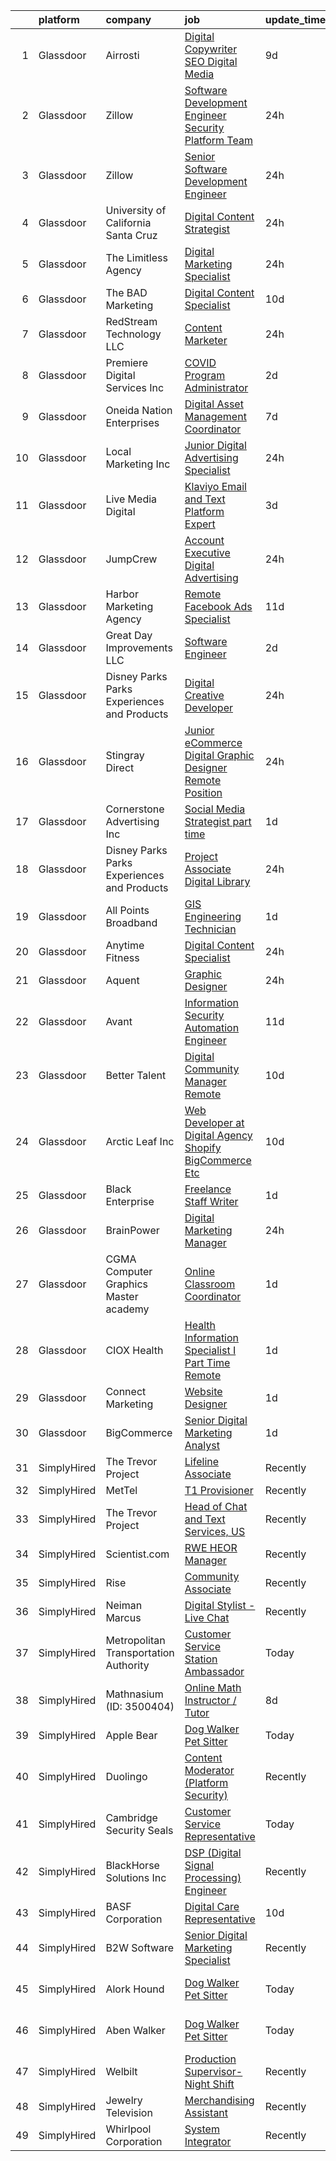 

|    | platform    | company                                      | job                                                                                                                                                                                                                                                                                                                                                                                                                                                                                                                                                                                                                                                                                                                                                                                                                                                                                                                                                                                                                                                                                                                                                                                                                                                                                                      | update_time   | location                    |
|---:|:------------|:---------------------------------------------|:---------------------------------------------------------------------------------------------------------------------------------------------------------------------------------------------------------------------------------------------------------------------------------------------------------------------------------------------------------------------------------------------------------------------------------------------------------------------------------------------------------------------------------------------------------------------------------------------------------------------------------------------------------------------------------------------------------------------------------------------------------------------------------------------------------------------------------------------------------------------------------------------------------------------------------------------------------------------------------------------------------------------------------------------------------------------------------------------------------------------------------------------------------------------------------------------------------------------------------------------------------------------------------------------------------|:--------------|:----------------------------|
|  1 | Glassdoor   | Airrosti                                     | [Digital Copywriter  SEO   Digital Media ](https://www.glassdoor.com/partner/jobListing.htm?pos=116&ao=1110586&s=58&guid=000001812d79414ead3314b9b8a89322&src=GD_JOB_AD&t=SR&vt=w&cs=1_1ed02396&cb=1654325331086&jobListingId=1007891691734&cpc=48B9F4758953335C&jrtk=3-0-1g4mnigdl3c59001-1g4mnige2kuja801-af0f9054c38fea85--6NYlbfkN0CG5RUcZMJw_gpdlUmh5Og_jDm1yfiOdEQKzquO5m_kJot2Bb1cScnG21rdiWR6nwsIlkGoofS7f9mMB78JLBRhINE4BKs1QF7RDtYMpsU4jfWXpPBPbBFOtvVnQUZ6R2nyNZeUZkaGhGkQnH8Kn3YFLK5lcSoEfBu8Rq3I7IcIwYzm96rIoxQOZ3FSTil9XVBolM67aSm22GCsmx4GkYylOTSrzpx6Tb1mjNG1tVAJCuTont3-c-xwC6NSsWUNX8dd3ncNKPKn9Cx9RU47XhPfZVJM4ukUsC5AwI-79y9O4urBW0yUJ5wJALeEJa4N56FYiS92cH-xP120qW1mFZ9PWQ4WmNbfAXKVs1MwYouWWdEeGL_CQDFwmZmfFt8bmfX0RTC3nDZ7NnqzD5RmTD0xipjGRcE7RhQy5h7B963Wlexzew13FcsW7-hhaW1Yi5jPlotWvJPlKtFvgBoCyQUYi_v92BcZKKj8SNIfUJKIcJuBuH6jjglG83Qy7e4mN3Q%3D)                                                                                                                                                                                                                                                                                                                                                                                                                             | 9d            | San Antonio, TX             |
|  2 | Glassdoor   | Zillow                                       | [Software Development Engineer   Security Platform Team](https://www.glassdoor.com/partner/jobListing.htm?pos=111&ao=1110586&s=58&guid=000001812d79414ead3314b9b8a89322&src=GD_JOB_AD&t=SR&vt=w&cs=1_81146501&cb=1654325331085&jobListingId=1007916767734&cpc=1CBFC3E34E2A31FF&jrtk=3-0-1g4mnigdl3c59001-1g4mnige2kuja801-eb8be1eeb1538c1c--6NYlbfkN0ANMurRYyPEXg08u6OamUd1Mvhk-zhFSGYIZgoJR86UvQ_x0FKK8TrZZD49G3rLjS-KU2zz-yCKTIU5nt25nxirWVJDZEsMGUgaD612wdn8h7HyDLiN-w_9uv2rM2MUBHQocI61DM5LPXT_wls2uBJZtUmOMV4s0Hk7_2fXFmMDGP58FeveOxKwimjWYFaWQqs20viiOo9ZuuZ0FQc6C27IDUfMqB8QEck3SVM8XvLrjx1mp6riCgexdkG__awVMEdBiAJtgvap404Lkt1NGuDUZM6UCh6IQ19wbo6VCrzVEFQWkSdlRPTL1-mtnQqTfSncq-9ePqT6ClQsbA56tVlzs27VTOhzPeKeO971ZkGDcyJfAdjYGZZVNfTz2sB0_3S5QhOniEdf7o1LpR3AZ9npuKlJ0p2SNPfN95xUlhJxye2r9UGTui2Kq-2yP99zaeubWIxU0cNKTub5KKkdcQeKR1gRX4SxGFooIInU4FPJ-hEk4rWnkfvHRnVkuhIJi2kASABPT-c7WDE_9fhT7Uzyv-4yiJFcCIdLG8WT7fHM_3htJRbISPQsZ9DKFlkJ8ttVU-b9t_2bKgU_hcExPnB8qz3eWvOM6Me2fYJ0hbWd1WhksyzC8W-LgFyzyZXm4CRkiP6AcCCA0NMOjt4X98J_sZaiZrMp_Jp-w8a_qWDFVWI7SB5Ma-KJqafUhbFGnlgmK4N6dJCy-k1E4hnrf3eEiGxOhyePnyJZWRXqrw4U-ssqvp23YSWsXV4Ts9b2QSV4DypxVhdlDHYDENoXm00DM2NoOoN31cL2uL_9pOfFX81DlL_FQTpA5Bct6k6baiXXCKya2UeEx1_Zt9KOFHFOaTytlTABRp6BkwqBbG59kxlBfdi4Klr9D29fk9FDR31AWcPUBeqcGg%3D%3D) | 24h           | Remote                      |
|  3 | Glassdoor   | Zillow                                       | [Senior Software Development Engineer](https://www.glassdoor.com/partner/jobListing.htm?pos=121&ao=1110586&s=58&guid=000001812d79414ead3314b9b8a89322&src=GD_JOB_AD&t=SR&vt=w&cs=1_c90ead8d&cb=1654325331088&jobListingId=1007916767682&cpc=B101C867B3EF2D75&jrtk=3-0-1g4mnigdl3c59001-1g4mnige2kuja801-859027b5415d526c--6NYlbfkN0ANMurRYyPEXg08u6OamUd1Mvhk-zhFSGYIZgoJR86UvQ_x0FKK8TrZZD49G3rLjS-KU2zz-yCKTNbjuMOPyOVP0emqwikc0DgII9sH8fptVTTVPbsGq7_5B_cxo7QOAASADz196fY3TaR9pUVKj32rvjj1V01tRuCAfuH40BJ4JVacopFKSOyqnlU5OdN_I-J7yR43XFJNFoXZFPI8rsu74duyIKA8niFJ03ChT5IgV-lnLmlP6dQDdVYZOQk1lQnrfZ_WXi9vf87E89w2DB8F8L4mJV5_dbnAwIYntY9UJbkjYWCAMvNZciiInVZtQOh4AjfoIcB8hFcBVe77NsBW4u_Zb_5AcQOik0iHMCKjoI-37bYhjChLQgjrir3ORm5lr1dPbQ5rzc38Vx3hrhnCbW7_KCZPb6U6sP50WwRKQ9gdEwNwRSWQiNzp8pDaee9Pb83I2Z5f3D5BIUi2ZTyDmfUiq6dx3EzGw4FPnAKchQVeD0w-aAQrsVNOq1EDelNWMiyqe-6CiJlq9clbr6HIgjzbnim3Sm7wS3OHja3yd418X9_nZ--N1HvWJAlsRwe3TgicoEW13EkeEKpuS0t-E6COWYygZVvPaIhJe-Ibygwe-OnorO39GiorMO5CsPfvWDC2tEKkdLvwfw_aJ_QAcDhz4-hCZ2x7DRpelacwrmlkxTcURyhnBWDuc5rHTrWEfxUNXk84pUVs0DBn5_jyXzlwIWJ-6ZGm7OEaU04yCORoZZZ5E200R8-Wjsr8JE9yY9ep6GVlCKIsGDq7qi7-IQLsN1n81-Mwg8qQ7_4R86Fa5UnO1lrKdbrdiir7Za5w5Z8d2nPp5fW025bF0XZ0tBH40ZLCUhtn4fSdK16JBfcwLPNXkFzyUYu_wr7nR_5PEh99-MLRSA%3D%3D)                   | 24h           | Remote                      |
|  4 | Glassdoor   | University of California Santa Cruz          | [Digital Content Strategist](https://www.glassdoor.com/partner/jobListing.htm?pos=102&ao=1110586&s=58&guid=000001812d79414ead3314b9b8a89322&src=GD_JOB_AD&t=SR&vt=w&cs=1_3aa5b5d0&cb=1654325331082&jobListingId=1007917295462&cpc=25F7D4ABB6558D0F&jrtk=3-0-1g4mnigdl3c59001-1g4mnige2kuja801-075a96d117d55ebf--6NYlbfkN0CMMrwQCTGqxDMwPsqy_tpyMCXYMRX0KWyeG_5gagirnyyCOli8vl6hj4_OgnEbxqe0zrF8pFC3_4f8jMRYcASx0CK0Yznk32M9GlknXBFJJ8dcogJmm08Xj2BxZiIRmNgLDXCXxTKIyhOXcBcn9T80ZkoB2R16xxr0qi97EjmQQ6EEzAiN7C7rzmZszKWjPylJSUX3NStvToiIr7dyyL2MChyJbm2lWvynXoo1Xz9eLCBem4OlNJ3VKmy4wv66Nm5UppFnV3Y9tNodw0dQQidanI0DRJraEIH89hOKdnXWWgiLK8WfsQzgpVTwzAOsTK33aGXwNE8OsIpFG32ucqg4ZnnbsV2Z1CSpLD238O9VWAhnjJ9wMDDb4v_RReRoKjWYxReoX8nmjnwCmtmsSVMB8h4DfgkWWdMwleG-JmIclgrv1rJaRXDeydHNUdpwKJQz2pvbLNVWKA%3D%3D)                                                                                                                                                                                                                                                                                                                                                                                                                                                                                             | 24h           | Santa Cruz, CA              |
|  5 | Glassdoor   | The Limitless Agency                         | [Digital Marketing Specialist](https://www.glassdoor.com/partner/jobListing.htm?pos=122&ao=1110586&s=58&guid=000001812d79414ead3314b9b8a89322&src=GD_JOB_AD&t=SR&vt=w&ea=1&cs=1_2fcf16a7&cb=1654325331088&jobListingId=1007916822178&cpc=B076152010A3B66C&jrtk=3-0-1g4mnigdl3c59001-1g4mnige2kuja801-de9fda85fe46c670--6NYlbfkN0AY7peHYSsZnyTGSFdABkfiYcmXme7FkWyBCNK6Z1UDuJRSy3G-SgSHiSzpIF-fS820ON9iz_-fsMVrRLCAsuMdiygBpH9bxZr425kBXrg1IELsnOl4i49icCfw9CLV7fXVJo08tHF_KBlaQg8TPTksHtBty_ETQYTU6s06odSnPWqqxW8ffEhv5lS4IWFArZucA1N-fB-sOVEH2QhHLelfEYXolr2mpYH77g6bsJgIWTJ38vrAT72egwOU2458AqrHodj9TGny7QffEpDu8AyKma2Eike9xWc8m9yF9-0gSGHxxYJ0TBbqPxIOJIaDTdTKCSWnNM1jwOX0Dud-VcuKJdSJiSuAFG65jVlAtR8DBUKj0-Ch1tkK7NNp0n-KFzXnj4H1uD4MaZVm6CUhT_QHyTfL_gK7IxjRp2_TkB8X5jzImAdmEbhjqqcxOuy9NWAhbYsjYuaK73PnhKh5BewMRQV1fhJdFaC2Sv18XoXMN-3PtCkBA6B4ieU7jLRp4Yo%3D)                                                                                                                                                                                                                                                                                                                                                                                                                                    | 24h           | Remote                      |
|  6 | Glassdoor   | The BAD Marketing                            | [Digital Content Specialist](https://www.glassdoor.com/partner/jobListing.htm?pos=124&ao=1110586&s=58&guid=000001812d79414ead3314b9b8a89322&src=GD_JOB_AD&t=SR&vt=w&ea=1&cs=1_62337c33&cb=1654325331088&jobListingId=1007889256731&cpc=FB7E4A1762AE5BEC&jrtk=3-0-1g4mnigdl3c59001-1g4mnige2kuja801-6b6b1b8e4b1b6af0--6NYlbfkN0CuSgVcvxibsWZO2yLT-KTT14UL5Jee4eO6XUk4rqw1O3aHRlw24fw1LA_mMffGuNLPOCdOOrK-ntbExcBmU9VXTWISyBSrAbFT9YRRwyQZJSDufijUfLN1NnF2ihUkJ_Yyg9i9aLAqQERXYYfWnV_GNzlAuvCeW7lCfsGg-jZvLgXdqme5XZRnNwjB-LcGhcaEpzwCvUCNLqfu3VXZChVduzDb8zCKiDTq5uWlQLyJ6eqKmrPqczlINuh382XptIYQCen9OQqkUwBWrM2Are5at6eRzf6w2EgJyX_tm8gJMZ8x4bOcGZj1e7sfxB_audcTga3YqNVKBsWF3WxBn8GKOa8ibiclLmh-zUOSgXsBV0yCnCJY0EpThTYq03VRuN_PmbkP-PJpoLQfsPEJapQIBNWkxHES3cn_-Uo-twTydzjURZZqKpBO419Viqz8hVCWqZunaAMIUDfX7Yfu2mVHFQFvRb06Whri-enKZCVtVgh8-xWuMAdYRUDM-ydXYePI8w1Y6yP6hA%3D%3D)                                                                                                                                                                                                                                                                                                                                                                                                                        | 10d           | Remote                      |
|  7 | Glassdoor   | RedStream Technology LLC                     | [Content Marketer](https://www.glassdoor.com/partner/jobListing.htm?pos=109&ao=1110586&s=58&guid=000001812d79414ead3314b9b8a89322&src=GD_JOB_AD&t=SR&vt=w&ea=1&cs=1_19f112ab&cb=1654325331085&jobListingId=1007916679582&cpc=036CEF58F9688075&jrtk=3-0-1g4mnigdl3c59001-1g4mnige2kuja801-210f3239ff44eec1--6NYlbfkN0Af4VUVFC65ZFGPeY38cqKHBXywLY7NZRgmgZnkNCReYZZY8uBqWQJ5-_Ow6T-i-scwvh4ZaMQ8nxoX2QgPkh_u1ZRFiPrMMLVoZnPMTARhP11HNSDj_cF3NGTqSoYz8MxW85LrFI37JMkfVlpJ31VUTNMw2I1uum1cZo17kNUfUux5Q5UywR38KyDi0bu26RRAILnKS-nENUr5loyL8CrN4rkYMxUyEtt184A0nXglCRtEM_bWJzymnm8wMSGd1_4iIJutPTFuyDgKMa1RlfXbuDVGLl6_5522ftMRXMYKQ3vHEgnhAUG59paI2jQiNAF-5aAgOzjPSTvFvlI7WtRvj7z4sa8oljp8_-PnoP5BJ16deoBdqrjKRFLPXY4T-Aa4kar3FWghbZDmgTDykAWLn6erTBUEBU3qayk9CWKnqgldtlItF3t5-pIfxFdQM_PE97zcuK04n42nIpjji2cJjSK2Qi9DQZc7x-l1dK5YycvgdtKCJ_zRy3iA_76hXyre9bumPjbqIt8QoXsSXXHT)                                                                                                                                                                                                                                                                                                                                                                                                                              | 24h           | Atlanta, GA                 |
|  8 | Glassdoor   | Premiere Digital Services Inc                | [COVID Program Administrator](https://www.glassdoor.com/partner/jobListing.htm?pos=113&ao=1110586&s=58&guid=000001812d79414ead3314b9b8a89322&src=GD_JOB_AD&t=SR&vt=w&ea=1&cs=1_64ea98f3&cb=1654325331086&jobListingId=1007911625124&cpc=C19BE7EA145E205E&jrtk=3-0-1g4mnigdl3c59001-1g4mnige2kuja801-44bf50f48e429dbd--6NYlbfkN0BnlF-673xPf290xRA0-9t3lTJav4GGScGY3QB9RjlbHWfa2rbqy2_oOaE21Lk40hGmOxbSx8aLlU0_HfEZt_pRva1EpoIuDy2fH80nLAdqve02G28rRX-BwkSkEW4S0ovArtbVO83MzgSUNGUafSqp2xK4wei123J7YEKG_vzlETkGY1BvKlTxWhsCqpMlEXKVPvraalNtq3sXRwKFCqMpoVV9esLq_iZ1YfYFwSt8H1FpMikxkDuFG0qEbQMu3tfk5z0IyJyhSosCTUnIxjDy91yGB5fkhVXgZzoGKr6-XoDR9D3RJSTxz3OIxZzOAafSt2dobF_BH_QoGnRXuvsgLi2A4iLsXU84GUBIKC8thXd3aVs6FlrmQl1KexInowzQr40nwdoLUFTau3JyJccjw1H0sGAxG1mxXvJcvpQqTdjcRls7f_Xl604HXaRCCTPx4KuFwvLPobwrS65vL-6NdnPDs4ci6xGVgfJqzSsNoOCRfBD81_UU-ACjI_pLX6cBcvzkM0tzIB1Frg1zJgoPKi1lGmXQiAM%3D)                                                                                                                                                                                                                                                                                                                                                                                                     | 2d            | Los Angeles, CA             |
|  9 | Glassdoor   | Oneida Nation Enterprises                    | [Digital Asset Management Coordinator](https://www.glassdoor.com/partner/jobListing.htm?pos=127&ao=1110586&s=58&guid=000001812d79414ead3314b9b8a89322&src=GD_JOB_AD&t=SR&vt=w&ea=1&cs=1_0b94928a&cb=1654325331088&jobListingId=1007899179025&cpc=A65DF3A704A48F9B&jrtk=3-0-1g4mnigdl3c59001-1g4mnige2kuja801-bb83cd76dfc89dcd--6NYlbfkN0Drqv2cs2svxDvjLpEXdnoULgnlhXuTg2ub_cGqLXWQ0sLFulLhsobK3cPNmEuaM12rs3w6H00bpdHKjHym_4m29Z-q-S_jvcoCEgxa_rjWcSUxY4mTjrt64ydXQPMrfd5PWrF1LTnMGBWuZyIjDtMWg7w7QUAMQHv_uHiWsqQaA8P5bleLcb8WoFMfV798yzJVcAv8YtIDplwQp8vML_e3h098MwgF9uXXUM3vuZEI0rcqFR3d48kO34H62TcOOMq24J0jE4tz2fXpNvDRGiel7fKpVS2vwY_Bw7tQKR7btv69_UTr1OWzIjXr1yhH9A76nfxyk7UY6mSHl18Vfr2psPMJqof3WAersDh-EKSprO0yPPlWOQGDJ8wECnr9ucFpgCzZkopBfharErTzN0tgjJqoKngWB70iYUwwuFf8FXj2EeeRMaXbDZo1kWBsS1vAFx2AHoN3QNQE3sR5rFtx4wn8h2z_9WYP-ApkONzhhSAC4pkqIu1XKU70E7ub0FGz6mSF-k1XkCuTbBHxUpLS)                                                                                                                                                                                                                                                                                                                                                                                                          | 7d            | Remote                      |
| 10 | Glassdoor   | Local Marketing Inc                          | [Junior Digital Advertising Specialist](https://www.glassdoor.com/partner/jobListing.htm?pos=108&ao=1110586&s=58&guid=000001812d79414ead3314b9b8a89322&src=GD_JOB_AD&t=SR&vt=w&ea=1&cs=1_9b8bb5dd&cb=1654325331085&jobListingId=1007916720752&cpc=82B3195DA92CAF92&jrtk=3-0-1g4mnigdl3c59001-1g4mnige2kuja801-a4b19dac3a846149--6NYlbfkN0CzmkxONe8j-yzr5BYuDjTG-MufwVApq4WSV9L6a0-OdY_oAMhkEJcf3EynQaWB1rgsIIXwJ7aa5b_LM_8JFTN5xDEdVBzpEn2k4nTgfxkEIqhRsGBrq9Aofs__r0TfV-lAxyeUfa-XpAIDz2DtNNt5yxgkI1ueAtvWidXXDIynmHmWvkPohFwoMF60Lv8xXzpMOybl0wdlMCqs1I6Q-o3Jo_G4qESxT-BgVty-0GTxUmPzFoCFmz-SYstan7DCvft2jArRh5_mCDXZYcLtQUxrNe_Plkn070462CDH0NcbwwSow6Rz8jDTxZb_FQa8x74kTyybnmW7XxvCvvtqekdbtzqOH0TxJvk0tAIjOtzBLvZyiG4oIVyfE7DRb6Eo4eQmDiZHWvzGf8_a4LbVC39uXHxM9eXWBLe4KFWTGId7bMUpQtfiLm6u6CqMa-oNPyzTCeNEQyiUMmdgbVPAuCLmmE888QlnEadwn5OH08u-63a0Kgul5LkE6THQz61RAhs%3D)                                                                                                                                                                                                                                                                                                                                                                                                                           | 24h           | Remote                      |
| 11 | Glassdoor   | Live Media Digital                           | [Klaviyo Email and Text Platform Expert](https://www.glassdoor.com/partner/jobListing.htm?pos=118&ao=1110586&s=58&guid=000001812d79414ead3314b9b8a89322&src=GD_JOB_AD&t=SR&vt=w&ea=1&cs=1_442a89b4&cb=1654325331087&jobListingId=1007905273568&cpc=B076152010A3B66C&jrtk=3-0-1g4mnigdl3c59001-1g4mnige2kuja801-ae8ad084977edd4a--6NYlbfkN0DWBQaY2zwAgLYjaHT7Fkd6i5PkXdnv4VQtX_K4EGjieNAi7hF5eXFClefUIk4sLcqZhMkg0gkgeLOHWVqxF11QzDrvKwzS56As2KYy_sCgKTj7OwB7obsZpsY4UrQ6B6W7u09d54JwKn4MEWfMeAjPE8c7beYuWLfTxGojTFpwzedircoc938xLr2GGDob2AWwpbuhYFKKXrwPqz0aSpGle1l1zFO6PgCjym9ZZ7WYwAyvZ-PZL53kDGJA-rPeUS7o7GpNBtxD2EsDZLvh9QlPfNPGZXuOgtfWTOgBayKt_KoJFgNg88aYVUe_8P54Y7bgHPJVokJRFp3s8BDmUUbECvHvnzffTo8mffU821teVTV_mU9Y421qHfHmHToM3iQSJfgE0iKhG4Q60ZG4iWqUwl9zKucLmbWqpoJS51adppaSoG3NLn93ARee91UdDWmLsFT2hsotL7VTozeIT_cWYyLTTjL5Q8EIeJ_lFQee8Yvtt_l42zAZjn-4LdENSvQ%3D)                                                                                                                                                                                                                                                                                                                                                                                                                          | 3d            | Remote                      |
| 12 | Glassdoor   | JumpCrew                                     | [Account Executive  Digital Advertising](https://www.glassdoor.com/partner/jobListing.htm?pos=106&ao=1110586&s=58&guid=000001812d79414ead3314b9b8a89322&src=GD_JOB_AD&t=SR&vt=w&ea=1&cs=1_c3c43bd4&cb=1654325331083&jobListingId=1007916182234&cpc=39721386339D0809&jrtk=3-0-1g4mnigdl3c59001-1g4mnige2kuja801-f0f20ec8c284fcb6--6NYlbfkN0AQtx_ZbcKvKqW3YDHuJZyd_TORPk0qHYfTxZ480zqO221H3ls1KLxAK5Ow0A8qagdrnY2pA9eMEyMdELXefjMjf9UVCjwr0l4DSY5BlxovYnzxwpahTSpodngLA6AYGXAVYUBRDsnV1vXAuYgnO_PYIJaK0O-MMnltFWOvjhG6k1F4WRof21N6VnNYeBhxNdmWIowKFrBfsu4WgUh2NzkSaOvp0s1s7aQscnDS4bqWfAufpzF5iyG_630cXn9x2zo4xfHDexW6hmvewWrCFrLNCe0_33Jj_YeJDJoj1hK1F1vggfoKfUak5rc58OGqQluif6hM5t37d_RewDOy1kW5K-PqoQMI4gMoXFjoumckupsWJlX3DuG1I-ll4oK-hQUgP4jY4yRhc0prpHDlNk4bw-JFETm_GdAfBBsrN5Yn1SyLqkFWC7GuL2odSdWudOSwOptz4yUy3peUH6z2Mw4xp8cAscX5hz8S074bD05sqQh44tLrmyVfE19ayz7kW5KCtkQ4_3_R7A%3D%3D)                                                                                                                                                                                                                                                                                                                                                                                                            | 24h           | Remote                      |
| 13 | Glassdoor   | Harbor Marketing Agency                      | [Remote   Facebook Ads Specialist](https://www.glassdoor.com/partner/jobListing.htm?pos=129&ao=1110586&s=58&guid=000001812d79414ead3314b9b8a89322&src=GD_JOB_AD&t=SR&vt=w&ea=1&cs=1_2852b6a8&cb=1654325331088&jobListingId=1007885617795&cpc=6FC5BA77C9A4CD78&jrtk=3-0-1g4mnigdl3c59001-1g4mnige2kuja801-fa2d1f0f40a6025c--6NYlbfkN0B5GRskQ1lexHr-Yi59nqy3WXQyBfpHZl4ZrRj30N-hsAKlab7dWViT0TMWYNJyJVuccaid6A1Wlx5QKZGEjmR4eu8PgroX40rNdcXB9Emrqv9YaDQSmYCD2BpVA01hOsCCNvWy2QNKFsaVFe656E6fdd1rMNtt8m24ksDh6lZH-WloAITWFjRpDNhDiPb5AzvuFaJbfvYo7uM61fx9qyl7ttN-qgIkQYp-0NRiEBlkc2lLuxg5fDhlea_lo4yqbt5eOUKSxncm4wLKvGUz7EOiuTZyfNBIs8vhhJ6MpvDjAxKDvgBca0OKCiw4OEMMUTfkzJXM6jKYtxAVmGKGPRHvHzCeOHqML7U2ScPbT6H0JcmOVRB2_Z4wDIDdE7sTgC_CK_ggbE4OOOKT7vU7xKGUKgUjs5yb7PsxAsb1wr_Pb3-5ldS4jTliPnYsNrGka4p0psJ9d387AeQlYXLfDm3wm-JFgwQw-6rKGcWTKuna8A2Ajmh4YFjrw4u0x1JDJ4Z-eeuY9i71aQ%3D%3D)                                                                                                                                                                                                                                                                                                                                                                                                                  | 11d           | Remote                      |
| 14 | Glassdoor   | Great Day Improvements  LLC                  | [Software Engineer](https://www.glassdoor.com/partner/jobListing.htm?pos=107&ao=1110586&s=58&guid=000001812d79414ead3314b9b8a89322&src=GD_JOB_AD&t=SR&vt=w&ea=1&cs=1_c8b772e8&cb=1654325331083&jobListingId=1007910002571&cpc=009A9C8147DF705D&jrtk=3-0-1g4mnigdl3c59001-1g4mnige2kuja801-40cf293fc832ad20--6NYlbfkN0DepSkZmd9etZKs9S0d-ba81MIsflNkxo8CMrzwVlxGKffwqYv9KSbY3YwSy8mr7qlfKwrpX1tGqAlMGHTKG5vdKhOnd7RQ5bu16nVWAuYedxR-0CxS_1Ve_JpQikDryyVfIBwZZfoTgaFWcniccyaYXz07bZD5z8oKazK65AeHSgMt-sQ6ufvPpsxZoHIOi49MhJiJlkV35xwzEcdgCqV-JyVwMbC8ExHE7cPbRh2uo2yxTNqAo4KlsR5w0Oi-qEWy-2-m5T0mDullTvOcMOQZLmQUH6iGXc-D4nHEwZ6DsoP9J4StsqDiXOW2_GHIW2KLY8fP2y_AJ6ereSKJhwu5O_S12ckw9m3U4KjumTlqTt4L6-aFSPkxvzPLIEnCHL-cOsf3DuXDR00oRSe6iL5cjwEU1Ff0zIXPRql7SdXzMIWxgAfxivu7SsDr-otzrbZoYu5rgjOU5hY6YGOgLg_eoMYKV79tRFvZbCn9i-ELe1CuHsH0Ta7Ji-3fJIvi-aj7897Yh93-uA%3D%3D)                                                                                                                                                                                                                                                                                                                                                                                                                                 | 2d            | Remote                      |
| 15 | Glassdoor   | Disney Parks Parks  Experiences and Products | [Digital Creative Developer](https://www.glassdoor.com/partner/jobListing.htm?pos=119&ao=1110586&s=58&guid=000001812d79414ead3314b9b8a89322&src=GD_JOB_AD&t=SR&vt=w&cs=1_91c73e10&cb=1654325331087&jobListingId=1007917189133&cpc=1CBFC3E34E2A31FF&jrtk=3-0-1g4mnigdl3c59001-1g4mnige2kuja801-d644488a0681c805--6NYlbfkN0DAFTyt7pbDCC2JPO79CSdi1dIb81yjczP5qsKcZIxgiRd1qisRd4re16D_VG3-wzVi2F89qZSDP9cC00qH3uX3LxWZ1g9FZ3emDJpLeaQH5Yk_5NfX6NaXrvXGdJCyh-akhKNek-jhac-2iB4_qqO6AkGjHYssAnQPp6Jcv84rcgqVA1_IF6DORnGBPqTEzeRV0dMIdvLMBwjfVXtBNsOjQlTEc7Fy23cE_08a2_DRPqh_PPFELTG6Q1dUIQF0b7EebnwJwB2zPZfjAz7hLXujrQxsfbJ3qx1IQIMWwpwiTwClD8oM9rbqKiJVsYyPwtVkl4jWxYw_nlMXT0gemA23FoBZaoQZ9pBAu8F20Ygtnj_WzcqcLIb4PQ7f00Bmz9L8Be2grWp0N6gytO5vVjuoHct_3tmO5sCdRYlpbJA-yjNt-QoccatAx6dRoGD9Cdo%3D)                                                                                                                                                                                                                                                                                                                                                                                                                                                                                                           | 24h           | Wake Forest, NC             |
| 16 | Glassdoor   | Stingray Direct                              | [Junior eCommerce Digital Graphic Designer   Remote Position](https://www.glassdoor.com/partner/jobListing.htm?pos=104&ao=1110586&s=58&guid=000001812d79414ead3314b9b8a89322&src=GD_JOB_AD&t=SR&vt=w&ea=1&cs=1_ccece116&cb=1654325331083&jobListingId=1007916925681&cpc=853DEF62E69EE75B&jrtk=3-0-1g4mnigdl3c59001-1g4mnige2kuja801-c4f044e08a5aeb1a--6NYlbfkN0BhFJ8ddqZb8WQY2A-LeqcjzbfYC2yoFcx2RKsEMgWd6jGlCMHeR7ko2nHT3289qBbauEkqN3pPtFK1sf1zqQ3jiyCRpzmriXFxJxikwqYqh_Dx_h5baZNPCUYAqieA15MlIpzBYUCXd1fmBUXTtYUrnbEGMf_C04Gf-NhbsKsSpx0HwE9e_gBwjyDC_UjQLjUIAXoqfRKw6YQz7Zly7wWcayt6iqgeOKMXKRileNLhlSSOdw0E2Hw-XI61B-HHk2fKKuKK7IrWup-WWbjfEDjFSaNhop3sRfWRJ28ZdC_tn4VMCp99Us8V5eyEHbFtApCYn2lsaEjrSxvNKItvdvQhZFMWgA4EtdfBy-PD6ram1yDFbFZLixIV-iTG4z4sHNopCJieJH3C8S_C4hbKPY-pRXVF3yrvtgGwSNBi0FdscmUqhtMfTLsH7I1TIX9C2Wg7j2UxEx9YeK86BvLh1dbdrRk3VEZXXBJs38YGgHEmz8GOUt0L8jovIgqzVVd-ZhSqgMvJ6sJb2Q%3D%3D)                                                                                                                                                                                                                                                                                                                                                                                       | 24h           | Remote                      |
| 17 | Glassdoor   | Cornerstone Advertising  Inc                 | [Social Media Strategist  part time ](https://www.glassdoor.com/partner/jobListing.htm?pos=126&ao=1110586&s=58&guid=000001812d79414ead3314b9b8a89322&src=GD_JOB_AD&t=SR&vt=w&ea=1&cs=1_18ffcda1&cb=1654325331088&jobListingId=1007913779735&cpc=32EE424DE2B657EB&jrtk=3-0-1g4mnigdl3c59001-1g4mnige2kuja801-05caf71542fe4244--6NYlbfkN0C7UF9CHkVJDNt5uSyfsfnhA9LY7ZJxOtDuRZHPJx66W6bKGc-b55bk-m6aWeZxLSA-SWU1caOumW-I_3wxq74bSKgd0-ZEve0TauqSlAZ4CRig3sT4GxH-53B5Om1eoFqKJ6isMgffd8BI45n30Shsh47JcgK_JkBF0FVxUIIJPSV5OF708rKUpRrtbtEBMA62k9K-TaTZBLLrYy9OKU2u3gawvLk0y-OShP0UBbQhBT48meUVL0pH6NXcGgln8V8wUKuAKXBWd3RBBMYPsGaglpnfm58CDrSJwNkZlbi1R33hpuAZCGb7amBx7JGBX4aUbPkY2ZrT2lHMrh9h6316k5uPPGX-yuOqqownwqRa-K0arM6PebvyKSgp97Nw-FgbMwTkCJ811yqVGnE7G-RGosDgqMlyHwrHoDcI481peY7_OWCMSS7hu0CRMlBYw0VkG3oQNXPJFK-3W5-ynpn7D_LtyEYrO0dioV9SLoQFU62TY3pmtJTj)                                                                                                                                                                                                                                                                                                                                                                                                                                           | 1d            | Remote                      |
| 18 | Glassdoor   | Disney Parks Parks  Experiences and Products | [Project Associate  Digital Library](https://www.glassdoor.com/partner/jobListing.htm?pos=120&ao=1110586&s=58&guid=000001812d79414ead3314b9b8a89322&src=GD_JOB_AD&t=SR&vt=w&cs=1_a86b229c&cb=1654325331087&jobListingId=1007917186808&cpc=3DB599BF2F4828F0&jrtk=3-0-1g4mnigdl3c59001-1g4mnige2kuja801-e21070e1237a94dc--6NYlbfkN0DAFTyt7pbDCC2JPO79CSdi1dIb81yjczP5qsKcZIxgiRd1qisRd4re16D_VG3-wzVi2F89qZSDP3KQeY-fXvh_aO6nRSnMIfhn3gdqftWpsG_U3sAOADfF79VlhuK-mP07aGKa5s4sXdhIjpRnXOZwqEWQCAspFdrDD76iwX7ybOtqp8KyaLF1svCJlCjJAUVtdNPufEUGyzgNvptou36ac8oXpjkJaYCCkU5DcDL1JXz4DpvFeyYkOiS22zuZKhJvJFQVrxZTWj-oITLw4DAO5Od6G4zFA2kU52GpM21HMvYHzRkoKuv50bqhxgl7tViK2bb3U0BK9ByPfUefSk_wEc2trs0RkMe66HP1Q5deVoFZ5437LL0BzE69xM0aNUhgN9kzu74u9Yx2zvDc9PTgNqdGliRy1A4KiW3Via4_qGHPwRHkh3VtqH7LNxHxpB0%3D)                                                                                                                                                                                                                                                                                                                                                                                                                                                                                                   | 24h           | Jonesboro, GA               |
| 19 | Glassdoor   | All Points Broadband                         | [GIS Engineering Technician](https://www.glassdoor.com/partner/jobListing.htm?pos=114&ao=1110586&s=58&guid=000001812d79414ead3314b9b8a89322&src=GD_JOB_AD&t=SR&vt=w&ea=1&cs=1_e869c57f&cb=1654325331086&jobListingId=1007913137873&cpc=4B86475FAF393599&jrtk=3-0-1g4mnigdl3c59001-1g4mnige2kuja801-16a066baf714bced--6NYlbfkN0ATc2EO91LZkrwUsukGkHJhzLvs5rRoM9H4rXw-ol2Gz9xhBHWhKhc_WxGOhkNp7M5wa1z9m6X8I9k2sLCiRtcsRGFp8sMCr9mJnk9MM9DpEI9rsQZaAzxChAke2mEaeky_TzKHNMSsOUhSlP1x-ufE39xupdZq-HbvP4FOkwp7AghKiRlDIPE8G_aQs3Z95yUV-jaG-5ZuNYufh23lnGev15a6AuYnKCyDh1InjyMKudmTpdKOJiJfW7uFggnv6f7ka-CUhwV-lsOwdDZRg_uSeOvV70Ya3yPTDDY0LAgTfrpxtO1QzrbUbrItdzHD6Q1edMM2B0QwWViZwCRDZ8nwX_I9KdzxELmO4w1j-ZJuTMnR7d9OG-tTSYvHKt9RtMuq9rxTC4w2TcMF3OlZO73GUC5tk9Octdwriing7a_-gEgNBOB-W-0iVIrmr0QdERLG2xJTBQiG7QytLL2_kHZDdmJCheWbO1M_I6GKM9nHGf_24azai1ZNE5t3LT-LyP4%3D)                                                                                                                                                                                                                                                                                                                                                                                                                                      | 1d            | Remote                      |
| 20 | Glassdoor   | Anytime Fitness                              | [Digital Content Specialist](https://www.glassdoor.com/partner/jobListing.htm?pos=125&ao=1110586&s=58&guid=000001812d79414ead3314b9b8a89322&src=GD_JOB_AD&t=SR&vt=w&ea=1&cs=1_87ca4d14&cb=1654325331088&jobListingId=1007916007405&cpc=AC285F3A3ECA6BB0&jrtk=3-0-1g4mnigdl3c59001-1g4mnige2kuja801-b730ad67e4610c4d--6NYlbfkN0AoDDpkrGhtzKE0gVp1BlX-LnPD9pSPoLM4cZg7PJyRwXta8g-PD65gtwwxll4D2MuHAFo27I93awlALvy9Y0Mn9HhJvejTWrye-1QKMASfk8GOxbKNyGPZn20x4UqE5clZSz9ts_BJJVK9mq7LLMlk8MttZzhMOPlhYFa7gQ4_ehER4jnC61pV7zBiPeL3HXpGknHqgyKPxQGKJFLbr33qJcllLkSWKVY8iHrmljVp5qVtuJqp7Zs3IXgf4wQnG6diQahf6WKaI6wkX6-fkH6fWS_SrJwtw16svoYZn2FYiYiRmYx37cQwxnLALtd785PZto-Hpkhh0B_njm-AO8SdS6iUZh3PcDRYivkC6WJQkvBAlSCvxfc-D85QrOwAYH-RPBAdLSSiJ6gBXONZivEK6ogdmXU5-HUiqVE2eBLqanuQFTt9nHczXt5ysPbOj06F53tuCSFXff3zK5L2QPWF5XPubPSYA7MVu60RRjVTp__Dd_b92d6XTVl2vT-h2E4%3D)                                                                                                                                                                                                                                                                                                                                                                                                                                      | 24h           | Remote                      |
| 21 | Glassdoor   | Aquent                                       | [Graphic Designer](https://www.glassdoor.com/partner/jobListing.htm?pos=130&ao=1110586&s=58&guid=000001812d79414ead3314b9b8a89322&src=GD_JOB_AD&t=SR&vt=w&cs=1_d22528d5&cb=1654325331088&jobListingId=1007916979152&cpc=75B6770C194DCF89&jrtk=3-0-1g4mnigdl3c59001-1g4mnige2kuja801-f4f3791119af22e8--6NYlbfkN0DMrcEu7yrtATojKJA7cEzGQ3FdRGWLh0CZQInL4ECGI9gD0Wolx9R2v-Aex0-GK06z-GMLB_9ZwyBN_sYz1QDqgMJEvdYL-KDtOCPCzOhItwKyYIXY-4YS5n7JX19KbyrBK6BiGpLsqahtbkG9Neev7JhX0rxXwx4FgQ95og1_4L3aLOdUD8wVuEHSvEex7-31v2ZXZ_y7l_NP0HUtZrthuBIBtnJEuyJjW0lTvhVXnrlTgodwbdsF9QdzVZ5vgIROU1DI9BvzcdlA3xvJHhljTWM5x4kEkLp5zFIFYx8HMZfWFFOsFXvApFN7W5LEHnA5yHhRp_fVuazPbyrYuq6L3BV4eiCHJpBOOBMiEknsrrIbtdL1upmYXI7NpdtP7jkx0oyaocnF7NWfSMeg7Gldfs6NtgcbGkhwifr5pm5QopnSXv7QbAer5p1cQzFfw5BeLBP8jW2iVqpV7UaJVZJj)                                                                                                                                                                                                                                                                                                                                                                                                                                                                                                   | 24h           | Escondido, CA               |
| 22 | Glassdoor   | Avant                                        | [Information Security Automation Engineer](https://www.glassdoor.com/partner/jobListing.htm?pos=112&ao=1110586&s=58&guid=000001812d79414ead3314b9b8a89322&src=GD_JOB_AD&t=SR&vt=w&ea=1&cs=1_d422bf45&cb=1654325331086&jobListingId=1007885843852&cpc=6193B0C32834B022&jrtk=3-0-1g4mnigdl3c59001-1g4mnige2kuja801-08ff4324bb2285b4--6NYlbfkN0CZpqIKI17rmnMxlDxCB_pvW0EeGFzdeY_-PYIFBJLTKQYi8CiI1s7T0TJsGs1JLYcTjViSmdvkiBdyFcV8YGgl4wpY6210hFJCL_P8-grqAmeGewBAF10Ff5xuioHQOQxGQuB61bJg75n3RSoA629iyFJhJmvTtX6Q9Ss3RnLVrTczinuktFlBoIUQ3RtSggSIjpCibAaJkEKAZokc7vRgLM32wovOqbjEgZjaBVUSLfCuXkZVZ5IVHpOM-c3ONbpOkLZWYQMxB9xHvKwDESgxBmU2i-5195xXASRZMin7eGiIcKjbeQ8FuV5ZUH5etQaP1_zWNmj2XmxeTq3P3_F68W1xkysP4sgq6oQRjTuFWT_N93kNDyWkt9zJDWOTYlLpafDGIt1VgbwyK5etIoCrGApibrm9CNBQrOYgOA1Qy68V7wdL3EAEthQvpfjU7jEs0HRk6gK1itcvU3AMfE3X6Q_b0lVAMsA0IfOHPrgzmLzYxx_dkflLVVG90ySBOzyiWjbTKtm7KWr6Dszat8AnNDOvUMeuh3k%3D)                                                                                                                                                                                                                                                                                                                                                                                        | 11d           | Remote                      |
| 23 | Glassdoor   | Better Talent                                | [Digital Community Manager   Remote](https://www.glassdoor.com/partner/jobListing.htm?pos=117&ao=1110586&s=58&guid=000001812d79414ead3314b9b8a89322&src=GD_JOB_AD&t=SR&vt=w&ea=1&cs=1_5f5b7b5c&cb=1654325331087&jobListingId=1007889792400&cpc=F41FEAB56D215062&jrtk=3-0-1g4mnigdl3c59001-1g4mnige2kuja801-53e07d66389af0da--6NYlbfkN0Cl15Gq1_VAagzKVYHBIyd_CnRSPc991thc65BVM7gYCdmwDSwGeS1p_E-AEvklVejXqEWbgCWmcOEkszwWd5BWHdz5MvRNl4AeDBJFqqLQyAVZkIdFu3QfAbedSrf-z7rGORmPGney_gTrnGGaJv62zYyPh6x-kxqfy4Uvk4PujkbmO7sk4th06FZMzilYOePZQa01BJT8NXSDzs03Cs5ZuJDjK1-Y5-GjPWadGRcwJsbEI2uIz5haBdhXzEge-m7po5cPxG2kBs82qltYEtsiOT3qn8BHBgXjspF7usnXmPyhgjBpFsD49wH7Zl7SoqqwM4FPiAk5fUoues0Wq_bW-VR3byQfFSVvBCyPpBnQ6WC7HyG7vPmcMitsKkinztSK4f_KGQdfwMotkEmqHZddB7Pgohy1UwBWNd5VE8WIDwsrVqU5WysKksIqaR6OFFraDiiJmG2rjuF1BdpSh7xu0kzXA0_cItAmPJcL8eZVqkamBa7jYyqcf2thyj2rcyiT0EVb_EFqUQJ-NaYxti7TnRTDG85Nu3G4-J5Y8BE6XiMVnqxgsdVHPVMCW7IX6YNLUpSLh7LhroK_nJPZoTh8)                                                                                                                                                                                                                                                                                                                                            | 10d           | Remote                      |
| 24 | Glassdoor   | Arctic Leaf Inc                              | [Web Developer at Digital Agency  Shopify  BigCommerce  Etc  ](https://www.glassdoor.com/partner/jobListing.htm?pos=101&ao=1110586&s=58&guid=000001812d79414ead3314b9b8a89322&src=GD_JOB_AD&t=SR&vt=w&cs=1_5241cb45&cb=1654325331082&jobListingId=1007889589877&cpc=3F4BEC3597F56A5D&jrtk=3-0-1g4mnigdl3c59001-1g4mnige2kuja801-c124af17fb860030--6NYlbfkN0BRhiKLDrkt0KPgqSD4-tjrC6mP6XCX_E8VZV6GD-XSQdG5ajkUiVuxdxELvoyHIJYtn-dGxMoE4LDh7PPgioNHb3hl9LWLQPivZ-krc_LrRz1kVMl_E721rZjSOdVOaa-1iWSElxmRWZdqLVcANyB7eIXILaHkjWEMzqKsLtgKgbGn8FAu7SFYM25K3x1X0SeS5qIicJAtgUbfhW_vYgYhqMXXi0vvPQyhqazSXrS4J9Vk8Cvtf5TH5UTO5D8CCD2LHqlj6umF_Dx4DSfmmAfg9988CQf0zaEBg8qfIBHMszikHNJifEYmo7pa80CFNq_wkvUIo-ZHbXEgn1iYFAx4DUR4vT-qArcVuaPKFszdvs1NbjxH6Gza2H-Vh-42Dza71h3T4uz6I8CpWk6xcrAyJVOSzrZgQreI0jt68zgh570SjOugiRs4_66N7O_8ibxOSIOFxKG_CG4Cx91AjKjGNPyeZ81Vy4a5rLsHIrKAS6yuSVuwsuWPjziw11vMtp7QP_r-ONEcHRQ_GSQh_7dSe5039gm0UkFBVnmBmBIF9g%3D%3D)                                                                                                                                                                                                                                                                                                                                                           | 10d           | Remote                      |
| 25 | Glassdoor   | Black Enterprise                             | [Freelance Staff Writer](https://www.glassdoor.com/partner/jobListing.htm?pos=110&ao=1110586&s=58&guid=000001812d79414ead3314b9b8a89322&src=GD_JOB_AD&t=SR&vt=w&ea=1&cs=1_79ab3ea3&cb=1654325331086&jobListingId=1007913013768&cpc=FAE5E775D180B2FB&jrtk=3-0-1g4mnigdl3c59001-1g4mnige2kuja801-d38b068b68f32f0e--6NYlbfkN0D84yPkijT6_wnFeXcddb0olanCs4K0nO-k1ZQDlnKSoaDyPHOYfZ12rp9t0M-728fT59Yv9uC6UwchXri1SRVHNT-BTQEj462jC0v3isLcIg85jVg_l7Wt8RownWutf7BSzeGByr-REefYWKQC23lBAeAAIcxChI7oj7sEOvA2TwJ8fpJ0kMRTceL5BzW5go9KKUX7wxSJHDIMTFrj9mAZhv6MsD77inqJuCJvWtFETlQN51kedIxp3bLYgg7-BKvmf57xzHmyFHaBTck87_W9uyJ2D65iIk_ss_46W9JxeFUV-sNZ5EIFI9oP6edZcxIdjq2I4ON1h-Wrm1zRp_sQCTr_JhHrUcNryWf0bCxel6xyts4lD_4es6ZyEICbbdlesJQiAwFEfvtePkVH3VCQ5sZ5LfCBY74kEZMhUxV4CU6p8TRPbSVj_8BuSXlpfS0z8hFFl3oE7mvlaxnUDXwKN41ciWvbYcW3Tt9nBmbWa-5q8KU4DxdUTFmBVjTL0g8%3D)                                                                                                                                                                                                                                                                                                                                                                                                                                          | 1d            | Remote                      |
| 26 | Glassdoor   | BrainPower                                   | [Digital Marketing Manager](https://www.glassdoor.com/partner/jobListing.htm?pos=105&ao=1110586&s=58&guid=000001812d79414ead3314b9b8a89322&src=GD_JOB_AD&t=SR&vt=w&ea=1&cs=1_ef188358&cb=1654325331083&jobListingId=1007916950920&cpc=2187E14FC6F1B769&jrtk=3-0-1g4mnigdl3c59001-1g4mnige2kuja801-ca7c21def2be288c--6NYlbfkN0BKgzQyzTF1Q9mOsR1amaS-juVGLjHt5Cdom-gEF9y-xeJJUKVdh3iJIafHVflj-mnZh8HnkXMlFOCXEY7sTuOqeILzFfR2NktrmMyibAKzVN6PEX3r2zVqSgOCHO8CDPHIrSATjOksA39xA7JONdKO9MHBWbwgnax1KiW46RQJn-FQpBJ6widgA1H_xEURkQUqGoutZ7o_f44EBjHzVHCi2-3OhCJIe7RLc7Esmos8aqQ60Iq_mZfETLYILiURs6pO0yatFKkCAuWHtaXMVwBH7XWNzJZp9OtTnD8CBcP-O-YEYlTyyWznWzb13yCiHiHcg_1ZomKKgCA6kevrReT6lsk1IP086mpXqI4O2BnUcQDnklZ6rlwLiRSqota6toiBLnBRvepuiW5NnGvgbeMajnhzFIK1paqKxTA-U96je86MrzG80urNdRfMHCJbrWs0Ti13vOblfy5MKnr1YzBDgNJiEYs2pPndGaLKV2NE459Iew0iU0aXhHCG-HIwToU2yFx7fIqxyQ%3D%3D)                                                                                                                                                                                                                                                                                                                                                                                                                         | 24h           | Atlanta, GA                 |
| 27 | Glassdoor   | CGMA  Computer Graphics Master academy       | [Online Classroom Coordinator](https://www.glassdoor.com/partner/jobListing.htm?pos=115&ao=1110586&s=58&guid=000001812d79414ead3314b9b8a89322&src=GD_JOB_AD&t=SR&vt=w&ea=1&cs=1_734e1f83&cb=1654325331087&jobListingId=1007913745001&cpc=5EFBB0462F9C6B7A&jrtk=3-0-1g4mnigdl3c59001-1g4mnige2kuja801-2a1bf51ea13304de--6NYlbfkN0Am3cHeEv4W9jgRjPActtVQIBm4pzE5h5uqMoZd5PIg7IEq0hJYn5D6fWyWx-YU6dGrpoZnVQr8FnwsvveHbIp9xETu4oZhWQ_1HDCfup_P-Ao4j8gj3QrZbD6-txbfxFPqT4QERVkfEu5ICiuOyK-fQpTtFcR_B3xFymr1XRNLsGdJfEE1A62EHs0dxM7y5kB1vrSaHo80kkRGpBPoikMOxfXXW70tLVOmXC5DQcMvlbh3eEYFecQ8mn7E2AS4D4qk91bGiSJ-XBafn-uWh1UfKuSen8whlOQTbAq9qCyvC2Ttfe4v6H_X63kxGFlHBjbdAD_03bZa9BZU6vBve2bSgApMHU2CU_C4zhil68OVG7fLInalWtQYoORhyaGD3CHCJwyYgNXv8cUzr9nkHEhVrsinHRe_7iMhHHK8utEybarIX1SKYAgt-gTR0O7AYSYf8MRR4ZN323cqs000JCY4wuzTgciJkxgvZJxiPNuu386fklMcbJQtr0SNn6VRUJ0%3D)                                                                                                                                                                                                                                                                                                                                                                                                                                    | 1d            | Remote                      |
| 28 | Glassdoor   | CIOX Health                                  | [Health Information Specialist I   Part Time  Remote ](https://www.glassdoor.com/partner/jobListing.htm?pos=123&ao=1110586&s=58&guid=000001812d79414ead3314b9b8a89322&src=GD_JOB_AD&t=SR&vt=w&cs=1_455e3d4f&cb=1654325331088&jobListingId=1007913909922&cpc=AC285F3A3ECA6BB0&jrtk=3-0-1g4mnigdl3c59001-1g4mnige2kuja801-4b594d1f230f609b--6NYlbfkN0DmVkbSMMk0SKBlrQ160sntKeTFoLu9cDfRQznIgsntp_qWLZxp7XF70qvPNt07L4ua9bQOhrcXRtwMEFucbCpsM7-gGUSOHSYefLPH6MeEksfuL0JRzphiqtzW2kVEkMvdi2DaizrLHacbtGsy7XO6WvtwSzJYvE1WxW3p2rUX2PBgAlS-sCILvmJhBlmFmm8G7vM5r3fAZ0dQnptXcw8ixkbBmyV2lmfqEURknmm5jdjqny6mMFpSjB3D75zkXsiDgtaz0SKFZ1AhyABRuLWMt2dDBLCT67ch3x0zOg3cVdkEX9844gaLtpwFmC7UBTHWcEaPllwcwhvK4gsTXLToyVeZP-JJahT7_ukPSCl83MiCaFdEwV-Uh15sOdtgzblxeTUxWlTGrCSmdsRlmf_ehgPCG2sVttbPgy_VI9XYvOJcUwNK5530U2XL2k0Rf5FahnsPOQSF3BpWTfCqgh6dg-wRqrTklHYyypSwUYpmWZNJGGREzINnXpmi8pA5FUAwJllPtKSVevD48zBTbkEKIZRw5oILyYj_4OR767ljpWOjWqgaUECIhE7peW9w1WRRB_DM-xhedLJIkVGATLReZ1x55xJAKDX3Qk1tzC29Xa1FYo7hNT4rzDwlFDRTDMcAoXMVMEhvTruILufIdB250d_R7D8MjH0ZA_yweBcJixFBr8ayAcVeEKVMdtxxwwMf0XNDIVjkJT-A8VlV8emjc2GCBif46tc%3D)                                                                                                                                                                                 | 1d            | White Plains, NY            |
| 29 | Glassdoor   | Connect Marketing                            | [Website Designer](https://www.glassdoor.com/partner/jobListing.htm?pos=128&ao=1110586&s=58&guid=000001812d79414ead3314b9b8a89322&src=GD_JOB_AD&t=SR&vt=w&ea=1&cs=1_b91f9388&cb=1654325331088&jobListingId=1007913823562&cpc=1160948BCBA38B5B&jrtk=3-0-1g4mnigdl3c59001-1g4mnige2kuja801-927f15994464d5b2--6NYlbfkN0AOU4CupoEszF6aan3T-A3z48ZUg4zNuZDs-C5FmGNPwjrS6MU4_JMJdYnkRwJBDKWmYmSQZpOqFpiqq_XaZRCj4rwdFgoOGeR1U2lhatFxECFiHteJYtSW_81fZQJ6_lgTICdxSsw2Zch6dBXqzf5NBAgxzbSGwdzn19Ymikje2OqfzH5bU5GYxPrVtmIqvYovjpeJvyT8h9kB4jcYM0rXYfQJ5WMPseyKg6AS_dYMkRWOpDjHbpOXaGunGHVOyAHuC-Lu96pf3VM5zhmZeBG4yPKz3yjmkudS3KP-641h7jPXZqPUjQcluSwtVKorvYfKz8YSCJ4NbQMXSvEEJx1eBDJkuLn9vwAQL9_R-U6IX0pB5W-P1JS50mJnr_-cgqf0SVh3aJQyba7ewwPpEul0aJYTNgQMWuWyZJvTmzYi7UdnnSt8I3anjhzCpgE1ehBCGNls-mMeUck-NasE1TsxCIn-aub94yL9DkHihbLroKtf7ZeHy41sbpPR5qrSYuo%3D)                                                                                                                                                                                                                                                                                                                                                                                                                                                | 1d            | Remote                      |
| 30 | Glassdoor   | BigCommerce                                  | [Senior Digital Marketing Analyst](https://www.glassdoor.com/partner/jobListing.htm?pos=103&ao=1110586&s=58&guid=000001812d79414ead3314b9b8a89322&src=GD_JOB_AD&t=SR&vt=w&ea=1&cs=1_279365af&cb=1654325331083&jobListingId=1007913899698&cpc=D1B7150B9C545245&jrtk=3-0-1g4mnigdl3c59001-1g4mnige2kuja801-7af08ca756cc22c1--6NYlbfkN0BcWBZ3OLTcAXGaVMAXYSEtgN0yJV_i2oVFX973fKetQIym4puCj91_HmYne8yHluErH5lQ2aTddviHuTfIZi_gBfI0PVmdazuGYbLBt75c9MihI0JxYJhu5CvOllIm0KFT9EEbqPhxiQbqVcQEV9ESSl91m-VYri3HYPKi-vW1lhBLEsUA-Zh8QnFhFwIcYTQj2PdIQD_Vb-EOztwYFkp05O6n4sLzGElxFm5w4Eli0rHpW5u4FOjII1f27CYQ2VpfYdUZZJ9reyhMVZRaweHnpiND5nF2Bj4z4-5C_N2kR1ygyR0x3njWWXaiHVaVdg90-s90BJbD2YDd3fLtLFkHjfB6LSmSN-Y1uY-RgN_CQAM5z_gnNLiwmtkS8zcow7J2c3kRT136sCkJ-dbFMZ69_FODnN7EMcJZvPSfk5yknNB9t1UX4z1bOiri_0W-BBNPbmzE6fN7EoBnDlSn8zSf)                                                                                                                                                                                                                                                                                                                                                                                                                                                                              | 1d            | Austin, TX                  |
| 31 | SimplyHired | The Trevor Project                           | [Lifeline Associate](https://www.simplyhired.com/job/Ak4icOMDvDZSA7CdUYJUQ6jgtpv_NAhrYl2Qp25OGwLKf0BJLaa9MQ?q=digital+platform)                                                                                                                                                                                                                                                                                                                                                                                                                                                                                                                                                                                                                                                                                                                                                                                                                                                                                                                                                                                                                                                                                                                                                                          | Recently      | United States               |
| 32 | SimplyHired | MetTel                                       | [T1 Provisioner](https://www.simplyhired.com/job/0cvj2kD6GCYJJA6y0AHnoomnLtb5STt54cgZPQIUHMuEBdMrHP_t7w?q=digital+platform)                                                                                                                                                                                                                                                                                                                                                                                                                                                                                                                                                                                                                                                                                                                                                                                                                                                                                                                                                                                                                                                                                                                                                                              | Recently      | Holmdel, NJ                 |
| 33 | SimplyHired | The Trevor Project                           | [Head of Chat and Text Services, US](https://www.simplyhired.com/job/z9XsD4e0sonaBAwCpsrqZXakAruOO1JrEFXoP7Ov4g0C5GLoWy9G_g?q=digital+platform)                                                                                                                                                                                                                                                                                                                                                                                                                                                                                                                                                                                                                                                                                                                                                                                                                                                                                                                                                                                                                                                                                                                                                          | Recently      | United States               |
| 34 | SimplyHired | Scientist.com                                | [RWE HEOR Manager](https://www.simplyhired.com/job/DlB5pi1m20BSZ3K5OgNLw4AYCYjURItK-2qPpHlclj-tEEdWSHSEvQ?q=digital+platform)                                                                                                                                                                                                                                                                                                                                                                                                                                                                                                                                                                                                                                                                                                                                                                                                                                                                                                                                                                                                                                                                                                                                                                            | Recently      | Remote                      |
| 35 | SimplyHired | Rise                                         | [Community Associate](https://www.simplyhired.com/job/v5eoB2-nT4pauGWjrDu1822Pvqlueb1R-pv2IszuVtOkGJgKoaydcA?q=digital+platform)                                                                                                                                                                                                                                                                                                                                                                                                                                                                                                                                                                                                                                                                                                                                                                                                                                                                                                                                                                                                                                                                                                                                                                         | Recently      | Remote                      |
| 36 | SimplyHired | Neiman Marcus                                | [Digital Stylist - Live Chat](https://www.simplyhired.com/job/CvAFVMCN-TRQZsigpMCF7Ee_TPbgo-YZ-wSTRRjzCONd7kgls9rG_w?q=digital+platform)                                                                                                                                                                                                                                                                                                                                                                                                                                                                                                                                                                                                                                                                                                                                                                                                                                                                                                                                                                                                                                                                                                                                                                 | Recently      | Phoenix, AZ +4 locations    |
| 37 | SimplyHired | Metropolitan Transportation Authority        | [Customer Service Station Ambassador](https://www.simplyhired.com/job/C5_nYHPtAPwlT3IUh57bNKZXqzrP3x6Yo-s6hZ82RBTR8k88Aa4XdQ?q=digital+platform)                                                                                                                                                                                                                                                                                                                                                                                                                                                                                                                                                                                                                                                                                                                                                                                                                                                                                                                                                                                                                                                                                                                                                         | Today         | New York State              |
| 38 | SimplyHired | Mathnasium (ID: 3500404)                     | [Online Math Instructor / Tutor](https://www.simplyhired.com/job/aDv_u6tol6UhyeG4ROKLhfGnu3PhxO52041awbPD_89-4SpMdkYwWg?q=digital+platform)                                                                                                                                                                                                                                                                                                                                                                                                                                                                                                                                                                                                                                                                                                                                                                                                                                                                                                                                                                                                                                                                                                                                                              | 8d            | Remote                      |
| 39 | SimplyHired | Apple Bear                                   | [Dog Walker Pet Sitter](https://www.simplyhired.com/job/IwIfwSDY-6ZjmnMlh7Kp9GglNANlWM0L1jMReGixB5gSGlOixbcacg?q=digital+platform)                                                                                                                                                                                                                                                                                                                                                                                                                                                                                                                                                                                                                                                                                                                                                                                                                                                                                                                                                                                                                                                                                                                                                                       | Today         | Mississippi +126 locations  |
| 40 | SimplyHired | Duolingo                                     | [Content Moderator (Platform Security)](https://www.simplyhired.com/job/IVWkfenPN8jef4oopzzLLRHWe3-l1oBWjn__wSJ384Mo3HTz-_Iw4Q?q=digital+platform)                                                                                                                                                                                                                                                                                                                                                                                                                                                                                                                                                                                                                                                                                                                                                                                                                                                                                                                                                                                                                                                                                                                                                       | Recently      | Remote                      |
| 41 | SimplyHired | Cambridge Security Seals                     | [Customer Service Representative](https://www.simplyhired.com/job/ZrWQ4zLP5rjPRnSFi3_-IYHitg2Zmef7cNPdjMvBkE75Ys89fy5X7A?q=digital+platform)                                                                                                                                                                                                                                                                                                                                                                                                                                                                                                                                                                                                                                                                                                                                                                                                                                                                                                                                                                                                                                                                                                                                                             | Today         | Pomona, NY                  |
| 42 | SimplyHired | BlackHorse Solutions Inc                     | [DSP (Digital Signal Processing) Engineer](https://www.simplyhired.com/job/vGGM-9Iycewxcu-eQxWmtsW9IoCSJdUiNkN-a4Ff-4vwv5IS05C-EA?q=digital+platform)                                                                                                                                                                                                                                                                                                                                                                                                                                                                                                                                                                                                                                                                                                                                                                                                                                                                                                                                                                                                                                                                                                                                                    | Recently      | Herndon, VA                 |
| 43 | SimplyHired | BASF Corporation                             | [Digital Care Representative](https://www.simplyhired.com/job/uXD3e94asM93B0dtmMB9kLZzTgm_pS_71oe4SoN7qcdEkvH_N5n7nw?q=digital+platform)                                                                                                                                                                                                                                                                                                                                                                                                                                                                                                                                                                                                                                                                                                                                                                                                                                                                                                                                                                                                                                                                                                                                                                 | 10d           | Remote                      |
| 44 | SimplyHired | B2W Software                                 | [Senior Digital Marketing Specialist](https://www.simplyhired.com/job/Me1oOK5eyyialG7ixpMaIH45ta8MAScPt-6u3nDqHesBAq6ZpoCTSw?q=digital+platform)                                                                                                                                                                                                                                                                                                                                                                                                                                                                                                                                                                                                                                                                                                                                                                                                                                                                                                                                                                                                                                                                                                                                                         | Recently      | Portsmouth, NH              |
| 45 | SimplyHired | Alork Hound                                  | [Dog Walker Pet Sitter](https://www.simplyhired.com/job/4ZugAtRBR-jfyeCAiMHaAA34gx1kjp50TC0UQJP5S4IWL7zL48MbkA?q=digital+platform)                                                                                                                                                                                                                                                                                                                                                                                                                                                                                                                                                                                                                                                                                                                                                                                                                                                                                                                                                                                                                                                                                                                                                                       | Today         | Urbanna, VA +126 locations  |
| 46 | SimplyHired | Aben Walker                                  | [Dog Walker Pet Sitter](https://www.simplyhired.com/job/d-JifaBvffIhI1DNYTFxTOO7T6Pn0X5QQOOIxOkDMRC-pB2Na5DAqQ?q=digital+platform)                                                                                                                                                                                                                                                                                                                                                                                                                                                                                                                                                                                                                                                                                                                                                                                                                                                                                                                                                                                                                                                                                                                                                                       | Today         | North Dakota +126 locations |
| 47 | SimplyHired | Welbilt                                      | [Production Supervisor- Night Shift](https://www.simplyhired.com/job/ybUMH61ioUYFTz5Lemzdg0PSv7hsvjV4fjq9yoJCe_Mufypwc1nz2w?q=digital+platform)                                                                                                                                                                                                                                                                                                                                                                                                                                                                                                                                                                                                                                                                                                                                                                                                                                                                                                                                                                                                                                                                                                                                                          | Recently      | Mount Pleasant, MI          |
| 48 | SimplyHired | Jewelry Television                           | [Merchandising Assistant](https://www.simplyhired.com/job/GcifjWQXoAHS5_QJH5aOU2TudgePF7SQByJe_wlxXK8t60k46R38wA?q=digital+platform)                                                                                                                                                                                                                                                                                                                                                                                                                                                                                                                                                                                                                                                                                                                                                                                                                                                                                                                                                                                                                                                                                                                                                                     | Recently      | Knoxville, TN               |
| 49 | SimplyHired | Whirlpool Corporation                        | [System Integrator](https://www.simplyhired.com/job/K_S_m-Nb-GPrTdghNjIqruaGhV3O-L5GceF6mJuetr00VGQ4Ebs1jw?q=digital+platform)                                                                                                                                                                                                                                                                                                                                                                                                                                                                                                                                                                                                                                                                                                                                                                                                                                                                                                                                                                                                                                                                                                                                                                           | Recently      | Saint Joseph, MI            |